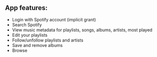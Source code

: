 

## App features:

<ul>
  <li>Login with Spotify account (implicit grant)</li>
  <li>Search Spotify</li>
  <li>View music metadata for playlists, songs, albums, artists, most played</li>
  <li>Edit your playlists</li>
  <li>Follow/unfollow playlists and artists</li>
  <li>Save and remove albums</li>
  <li>Browse</li>
 </ul>



